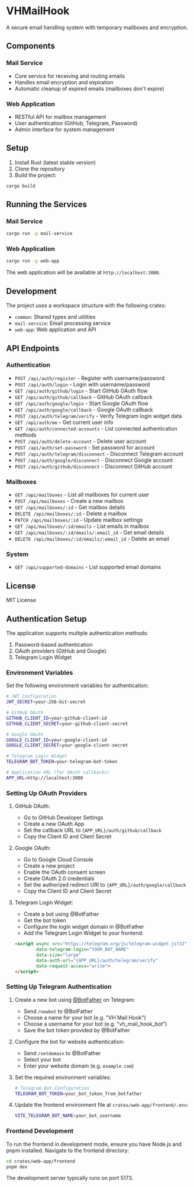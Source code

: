 # VHMailHook

A secure email handling system with temporary mailboxes and encryption.

## Components

### Mail Service
- Core service for receiving and routing emails
- Handles email encryption and expiration
- Automatic cleanup of expired emails (mailboxes don't expire)

### Web Application
- RESTful API for mailbox management
- User authentication (GitHub, Telegram, Password)
- Admin interface for system management

## Setup

1. Install Rust (latest stable version)
2. Clone the repository
3. Build the project:
```bash
cargo build
```

## Running the Services

### Mail Service
```bash
cargo run -p mail-service
```

### Web Application
```bash
cargo run -p web-app
```

The web application will be available at `http://localhost:3000`.

## Development

The project uses a workspace structure with the following crates:
- `common`: Shared types and utilities
- `mail-service`: Email processing service
- `web-app`: Web application and API

## API Endpoints

### Authentication
- `POST /api/auth/register` - Register with username/password
- `POST /api/auth/login` - Login with username/password
- `GET /api/auth/github/login` - Start GitHub OAuth flow
- `GET /api/auth/github/callback` - GitHub OAuth callback
- `GET /api/auth/google/login` - Start Google OAuth flow
- `GET /api/auth/google/callback` - Google OAuth callback
- `POST /api/auth/telegram/verify` - Verify Telegram login widget data
- `GET /api/auth/me` - Get current user info
- `GET /api/auth/connected-accounts` - List connected authentication methods
- `POST /api/auth/delete-account` - Delete user account
- `POST /api/auth/set-password` - Set password for account
- `POST /api/auth/telegram/disconnect` - Disconnect Telegram account
- `POST /api/auth/google/disconnect` - Disconnect Google account
- `POST /api/auth/github/disconnect` - Disconnect GitHub account

### Mailboxes
- `GET /api/mailboxes` - List all mailboxes for current user
- `POST /api/mailboxes` - Create a new mailbox
- `GET /api/mailboxes/:id` - Get mailbox details
- `DELETE /api/mailboxes/:id` - Delete a mailbox
- `PATCH /api/mailboxes/:id` - Update mailbox settings
- `GET /api/mailboxes/:id/emails` - List emails in mailbox
- `GET /api/mailboxes/:id/emails/:email_id` - Get email details
- `DELETE /api/mailboxes/:id/emails/:email_id` - Delete an email

### System
- `GET /api/supported-domains` - List supported email domains

## License

MIT License

## Authentication Setup

The application supports multiple authentication methods:

1. Password-based authentication
2. OAuth providers (GitHub and Google)
3. Telegram Login Widget

### Environment Variables

Set the following environment variables for authentication:

```bash
# JWT Configuration
JWT_SECRET=your-256-bit-secret

# GitHub OAuth
GITHUB_CLIENT_ID=your-github-client-id
GITHUB_CLIENT_SECRET=your-github-client-secret

# Google OAuth
GOOGLE_CLIENT_ID=your-google-client-id
GOOGLE_CLIENT_SECRET=your-google-client-secret

# Telegram Login Widget
TELEGRAM_BOT_TOKEN=your-telegram-bot-token

# Application URL (for OAuth callbacks)
APP_URL=http://localhost:3000
```

### Setting Up OAuth Providers

1. GitHub OAuth:
   - Go to GitHub Developer Settings
   - Create a new OAuth App
   - Set the callback URL to `{APP_URL}/auth/github/callback`
   - Copy the Client ID and Client Secret

2. Google OAuth:
   - Go to Google Cloud Console
   - Create a new project
   - Enable the OAuth consent screen
   - Create OAuth 2.0 credentials
   - Set the authorized redirect URI to `{APP_URL}/auth/google/callback`
   - Copy the Client ID and Client Secret

3. Telegram Login Widget:
   - Create a bot using @BotFather
   - Get the bot token
   - Configure the login widget domain in @BotFather
   - Add the Telegram Login Widget to your frontend:
   ```html
   <script async src="https://telegram.org/js/telegram-widget.js?22" 
           data-telegram-login="YOUR_BOT_NAME" 
           data-size="large" 
           data-auth-url="{APP_URL}/auth/telegram/verify"
           data-request-access="write">
   </script>
   ```

### Setting Up Telegram Authentication

1. Create a new bot using [@BotFather](https://t.me/botfather) on Telegram:
   - Send `/newbot` to @BotFather
   - Choose a name for your bot (e.g. "VH Mail Hook")
   - Choose a username for your bot (e.g. "vh_mail_hook_bot")
   - Save the bot token provided by @BotFather

2. Configure the bot for website authentication:
   - Send `/setdomain` to @BotFather
   - Select your bot
   - Enter your website domain (e.g. `example.com`)

3. Set the required environment variables:
   ```bash
   # Telegram Bot Configuration
   TELEGRAM_BOT_TOKEN=your_bot_token_from_botfather
   ```

4. Update the frontend environment file at `crates/web-app/frontend/.env`:
   ```bash
   VITE_TELEGRAM_BOT_NAME=your_bot_username
   ```

### Frontend Development

To run the frontend in development mode, ensure you have Node.js and pnpm installed. Navigate to the frontend directory:

```bash
cd crates/web-app/frontend
pnpm dev
```

The development server typically runs on port 5173. 